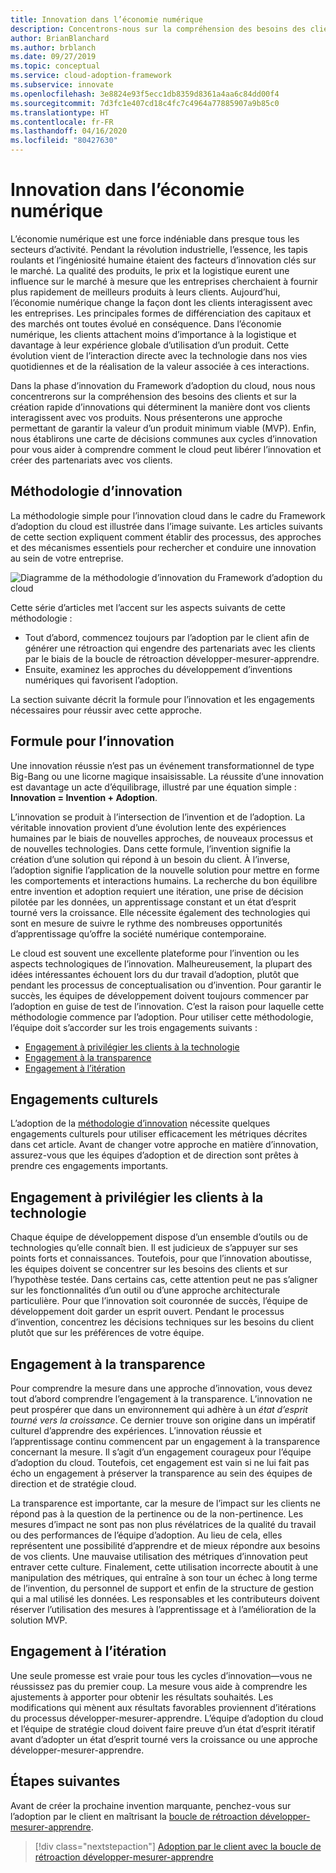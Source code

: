 ```yaml
---
title: Innovation dans l’économie numérique
description: Concentrons-nous sur la compréhension des besoins des clients et sur la création rapide d’innovations qui déterminent la manière dont vos clients interagissent avec vos produits.
author: BrianBlanchard
ms.author: brblanch
ms.date: 09/27/2019
ms.topic: conceptual
ms.service: cloud-adoption-framework
ms.subservice: innovate
ms.openlocfilehash: 3e8824e93f5ecc1db8359d8361a4aa6c84dd00f4
ms.sourcegitcommit: 7d3fc1e407cd18c4fc7c4964a77885907a9b85c0
ms.translationtype: HT
ms.contentlocale: fr-FR
ms.lasthandoff: 04/16/2020
ms.locfileid: "80427630"
---
```

# <a name="innovation-in-the-digital-economy"></a>Innovation dans l’économie numérique

L’économie numérique est une force indéniable dans presque tous les secteurs d’activité. Pendant la révolution industrielle, l’essence, les tapis roulants et l’ingéniosité humaine étaient des facteurs d’innovation clés sur le marché. La qualité des produits, le prix et la logistique eurent une influence sur le marché à mesure que les entreprises cherchaient à fournir plus rapidement de meilleurs produits à leurs clients. Aujourd’hui, l’économie numérique change la façon dont les clients interagissent avec les entreprises. Les principales formes de différenciation des capitaux et des marchés ont toutes évolué en conséquence. Dans l’économie numérique, les clients attachent moins d’importance à la logistique et davantage à leur expérience globale d’utilisation d’un produit. Cette évolution vient de l’interaction directe avec la technologie dans nos vies quotidiennes et de la réalisation de la valeur associée à ces interactions.

Dans la phase d’innovation du Framework d’adoption du cloud, nous nous concentrerons sur la compréhension des besoins des clients et sur la création rapide d’innovations qui déterminent la manière dont vos clients interagissent avec vos produits. Nous présenterons une approche permettant de garantir la valeur d’un produit minimum viable (MVP). Enfin, nous établirons une carte de décisions communes aux cycles d’innovation pour vous aider à comprendre comment le cloud peut libérer l’innovation et créer des partenariats avec vos clients.

## <a name="innovate-methodology"></a>Méthodologie d’innovation

La méthodologie simple pour l’innovation cloud dans le cadre du Framework d’adoption du cloud est illustrée dans l’image suivante. Les articles suivants de cette section expliquent comment établir des processus, des approches et des mécanismes essentiels pour rechercher et conduire une innovation au sein de votre entreprise.

![Diagramme de la méthodologie d’innovation du Framework d’adoption du cloud](../../_images/innovate/innovate-methodology.png)

Cette série d’articles met l’accent sur les aspects suivants de cette méthodologie :

- Tout d’abord, commencez toujours par l’adoption par le client afin de générer une rétroaction qui engendre des partenariats avec les clients par le biais de la boucle de rétroaction développer-mesurer-apprendre.
- Ensuite, examinez les approches du développement d’inventions numériques qui favorisent l’adoption.

La section suivante décrit la formule pour l’innovation et les engagements nécessaires pour réussir avec cette approche.

## <a name="formula-for-innovation"></a>Formule pour l’innovation

Une innovation réussie n’est pas un événement transformationnel de type Big-Bang ou une licorne magique insaisissable. La réussite d’une innovation est davantage un acte d’équilibrage, illustré par une équation simple : **Innovation = Invention + Adoption**.

L’innovation se produit à l’intersection de l’invention et de l’adoption. La véritable innovation provient d’une évolution lente des expériences humaines par le biais de nouvelles approches, de nouveaux processus et de nouvelles technologies. Dans cette formule, l’invention signifie la création d’une solution qui répond à un besoin du client. À l’inverse, l’adoption signifie l’application de la nouvelle solution pour mettre en forme les comportements et interactions humains. La recherche du bon équilibre entre invention et adoption requiert une itération, une prise de décision pilotée par les données, un apprentissage constant et un état d’esprit tourné vers la croissance. Elle nécessite également des technologies qui sont en mesure de suivre le rythme des nombreuses opportunités d’apprentissage qu’offre la société numérique contemporaine.

Le cloud est souvent une excellente plateforme pour l’invention ou les aspects technologiques de l’innovation. Malheureusement, la plupart des idées intéressantes échouent lors du dur travail d’adoption, plutôt que pendant les processus de conceptualisation ou d’invention. Pour garantir le succès, les équipes de développement doivent toujours commencer par l’adoption en guise de test de l’innovation. C’est la raison pour laquelle cette méthodologie commence par l’adoption. Pour utiliser cette méthodologie, l’équipe doit s’accorder sur les trois engagements suivants :

- [Engagement à privilégier les clients à la technologie](#commitment-to-prioritize-customers-over-technology)
- [Engagement à la transparence](#commitment-to-transparency)
- [Engagement à l’itération](#commitment-to-iteration)

## <a name="cultural-commitments"></a>Engagements culturels

L’adoption de la [méthodologie d’innovation](../index.md) nécessite quelques engagements culturels pour utiliser efficacement les métriques décrites dans cet article. Avant de changer votre approche en matière d’innovation, assurez-vous que les équipes d’adoption et de direction sont prêtes à prendre ces engagements importants.

## <a name="commitment-to-prioritize-customers-over-technology"></a>Engagement à privilégier les clients à la technologie

Chaque équipe de développement dispose d’un ensemble d’outils ou de technologies qu’elle connaît bien. Il est judicieux de s’appuyer sur ses points forts et connaissances. Toutefois, pour que l’innovation aboutisse, les équipes doivent se concentrer sur les besoins des clients et sur l’hypothèse testée. Dans certains cas, cette attention peut ne pas s’aligner sur les fonctionnalités d’un outil ou d’une approche architecturale particulière. Pour que l’innovation soit couronnée de succès, l’équipe de développement doit garder un esprit ouvert. Pendant le processus d’invention, concentrez les décisions techniques sur les besoins du client plutôt que sur les préférences de votre équipe.

## <a name="commitment-to-transparency"></a>Engagement à la transparence

Pour comprendre la mesure dans une approche d’innovation, vous devez tout d’abord comprendre l’engagement à la transparence. L’innovation ne peut prospérer que dans un environnement qui adhère à un *état d’esprit tourné vers la croissance*. Ce dernier trouve son origine dans un impératif culturel d’apprendre des expériences. L’innovation réussie et l’apprentissage continu commencent par un engagement à la transparence concernant la mesure. Il s’agit d’un engagement courageux pour l’équipe d’adoption du cloud. Toutefois, cet engagement est vain si ne lui fait pas écho un engagement à préserver la transparence au sein des équipes de direction et de stratégie cloud.

La transparence est importante, car la mesure de l’impact sur les clients ne répond pas à la question de la pertinence ou de la non-pertinence. Les mesures d’impact ne sont pas non plus révélatrices de la qualité du travail ou des performances de l’équipe d’adoption. Au lieu de cela, elles représentent une possibilité d’apprendre et de mieux répondre aux besoins de vos clients. Une mauvaise utilisation des métriques d’innovation peut entraver cette culture. Finalement, cette utilisation incorrecte aboutit à une manipulation des métriques, qui entraîne à son tour un échec à long terme de l’invention, du personnel de support et enfin de la structure de gestion qui a mal utilisé les données. Les responsables et les contributeurs doivent réserver l’utilisation des mesures à l’apprentissage et à l’amélioration de la solution MVP.

## <a name="commitment-to-iteration"></a>Engagement à l’itération

Une seule promesse est vraie pour tous les cycles d’innovation&mdash;vous ne réussissez pas du premier coup. La mesure vous aide à comprendre les ajustements à apporter pour obtenir les résultats souhaités. Les modifications qui mènent aux résultats favorables proviennent d’itérations du processus développer-mesurer-apprendre. L’équipe d’adoption du cloud et l’équipe de stratégie cloud doivent faire preuve d’un état d’esprit itératif avant d’adopter un état d’esprit tourné vers la croissance ou une approche développer-mesurer-apprendre.

## <a name="next-steps"></a>Étapes suivantes

Avant de créer la prochaine invention marquante, penchez-vous sur l’adoption par le client en maîtrisant la [boucle de rétroaction développer-mesurer-apprendre](./adoption.md).

> [!div class="nextstepaction"]
> [Adoption par le client avec la boucle de rétroaction développer-mesurer-apprendre](./adoption.md)
